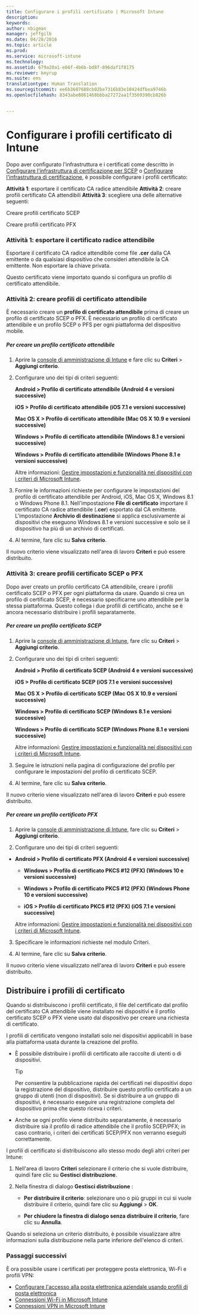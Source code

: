 ```yaml
---
title: Configurare i profili certificato | Microsoft Intune
description: 
keywords: 
author: nbigman
manager: jeffgilb
ms.date: 04/28/2016
ms.topic: article
ms.prod: 
ms.service: microsoft-intune
ms.technology: 
ms.assetid: 679a20a1-e66f-4b6b-bd8f-896daf1f8175
ms.reviewer: kmyrup
ms.suite: ems
translationtype: Human Translation
ms.sourcegitcommit: ee6b3607688cb02be7316b83e10424dfbea9746b
ms.openlocfilehash: 8343abe8861468bbba27272aa1f3569390cb826b


---
```


# Configurare i profili certificato di Intune
Dopo aver configurato l'infrastruttura e i certificati come descritto in [Configurare l'infrastruttura di certificazione per SCEP](configure-certificate-infrastructure-for-scep.md) o [Configurare l'infrastruttura di certificazione](configure-certificate-infrastructure-for-pfx.md), è possibile configurare i profili certificato:

**Attività 1**: esportare il certificato CA radice attendibile **Attività 2**: creare profili certificato CA attendibili **Attività 3**: scegliere una delle alternative seguenti:

Creare profili certificato SCEP

Creare profili certificato PFX

### Attività 1: esportare il certificato radice attendibile
Esportare il certificato CA radice attendibile come file **.cer** dalla CA emittente o da qualsiasi dispositivo che consideri attendibile la CA emittente. Non esportare la chiave privata.

Questo certificato viene importato quando si configura un profilo di certificato attendibile.

### Attività 2: creare profili di certificato attendibile
È necessario creare un **profilo di certificato attendibile** prima di creare un profilo di certificato SCEP o PFX. È necessario un profilo di certificato attendibile e un profilo SCEP o PFS per ogni piattaforma del dispositivo mobile.

##### Per creare un profilo certificato attendibile

1.  Aprire la [console di amministrazione di Intune](https://manage.microsoft.com) e fare clic su **Criteri** &gt; **Aggiungi criterio**.

2.  Configurare uno dei tipi di criteri seguenti:

    **Android &gt; Profilo di certificato attendibile (Android 4 e versioni successive)**

    **iOS &gt; Profilo di certificato attendibile (iOS 7.1 e versioni successive)**

    **Mac OS X &gt; Profilo di certificato attendibile (Mac OS X 10.9 e versioni successive)**

    **Windows &gt; Profilo di certificato attendibile (Windows 8.1 e versioni successive)**

    **Windows &gt; Profilo di certificato attendibile (Windows Phone 8.1 e versioni successive)**

    Altre informazioni: [Gestire impostazioni e funzionalità nei dispositivi con i criteri di Microsoft Intune](manage-settings-and-features-on-your-devices-with-microsoft-intune-policies.md).

3.  Fornire le informazioni richieste per configurare le impostazioni del profilo di certificato attendibile per Android, iOS, Mac OS X, Windows 8.1 o Windows Phone 8.1. Nell'impostazione **File di certificato** importare il certificato CA radice attendibile (**.cer**) esportato dal CA emittente. L'impostazione **Archivio di destinazione** si applica esclusivamente ai dispositivi che eseguono Windows 8.1 e versioni successive e solo se il dispositivo ha più di un archivio di certificati.


4.  Al termine, fare clic su **Salva criterio**.

Il nuovo criterio viene visualizzato nell'area di lavoro **Criteri** e può essere distribuito.

### Attività 3: creare profili certificato SCEP o PFX
Dopo aver creato un profilo certificato CA attendibile, creare i profili certificato SCEP o PFX per ogni piattaforma da usare. Quando si crea un profilo di certificato SCEP, è necessario specificarne uno attendibile per la stessa piattaforma. Questo collega i due profili di certificato, anche se è ancora necessario distribuire i profili separatamente.

##### Per creare un profilo certificato SCEP

1.  Aprire la [console di amministrazione di Intune](https://manage.microsoft.com), fare clic su **Criteri** &gt; **Aggiungi criterio**.

2.  Configurare uno dei tipi di criteri seguenti:

    **Android &gt; Profilo di certificato SCEP (Android 4 e versioni successive)**

    **iOS &gt; Profilo di certificato SCEP (iOS 7.1 e versioni successive)**

    **Mac OS X &gt; Profilo di certificato SCEP (Mac OS X 10.9 e versioni successive)**

    **Windows &gt; Profilo di certificato SCEP (Windows 8.1 e versioni successive)**

    **Windows &gt; Profilo di certificato SCEP (Windows Phone 8.1 e versioni successive)**

    Altre informazioni: [Gestire impostazioni e funzionalità nei dispositivi con i criteri di Microsoft Intune](manage-settings-and-features-on-your-devices-with-microsoft-intune-policies.md).

3.  Seguire le istruzioni nella pagina di configurazione del profilo per configurare le impostazioni del profilo di certificato SCEP.

4.  Al termine, fare clic su **Salva criterio**.

Il nuovo criterio viene visualizzato nell'area di lavoro **Criteri** e può essere distribuito.

##### Per creare un profilo certificato PFX

1.  Aprire la [console di amministrazione di Intune](https://manage.microsoft.com), fare clic su **Criteri** &gt; **Aggiungi criterio**.

2.  Configurare uno dei tipi di criteri seguenti:



-   **Android &gt; Profilo di certificato PFX (Android 4 e versioni successive)**

    -   **Windows &gt; Profilo di certificato PKCS #12 (PFX)  (Windows 10 e versioni successive)**

    -   **Windows &gt; Profilo di certificato PKCS #12 (PFX) (Windows Phone 10 e versioni successive)**

    -    **iOS > Profilo di certificato PKCS #12 (PFX) (iOS 7.1 e versioni successive)**    

    Altre informazioni: [Gestire impostazioni e funzionalità nei dispositivi con i criteri di Microsoft Intune](manage-settings-and-features-on-your-devices-with-microsoft-intune-policies.md).

3.  Specificare le informazioni richieste nel modulo Criteri.

4.  Al termine, fare clic su **Salva criterio**.

Il nuovo criterio viene visualizzato nell'area di lavoro **Criteri** e può essere distribuito.

## Distribuire i profili di certificato
Quando si distribuiscono i profili certificato, il file del certificato dal profilo del certificato CA attendibile viene installato nei dispositivi e il profilo certificato SCEP o PFX viene usato dal dispositivo per creare una richiesta di certificato.

I profili di certificato vengono installati solo nei dispositivi applicabili in base alla piattaforma usata durante la creazione del profilo.

-   È possibile distribuire i profili di certificato alle raccolte di utenti o di dispositivi.

    > [!TIP]
    > Per consentire la pubblicazione rapida dei certificati nei dispositivi dopo la registrazione del dispositivo, distribuire questo profilo certificato a un gruppo di utenti (non di dispositivi). Se si distribuire a un gruppo di dispositivi, è necessario eseguire una registrazione completa del dispositivo prima che questo riceva i criteri.

-   Anche se ogni profilo viene distribuito separatamente, è necessario distribuire sia il profilo di radice attendibile che il profilo SCEP/PFX; in caso contrario, i criteri dei certificati SCEP/PFX non verranno eseguiti correttamente.

I profili di certificato si distribuiscono allo stesso modo degli altri criteri per Intune:

1.  Nell'area di lavoro **Criteri** selezionare il criterio che si vuole distribuire, quindi fare clic su **Gestisci distribuzione**.

2.  Nella finestra di dialogo **Gestisci distribuzione** :

    -   **Per distribuire il criterio**: selezionare uno o più gruppi in cui si vuole distribuire il criterio, quindi fare clic su **Aggiungi** &gt; **OK**.

    -   **Per chiudere la finestra di dialogo senza distribuire il criterio**, fare clic su **Annulla**.

Quando si seleziona un criterio distribuito, è possibile visualizzare altre informazioni sulla distribuzione nella parte inferiore dell'elenco di criteri.
###  Passaggi successivi

È ora possibile usare i certificati per proteggere posta elettronica, Wi-Fi e profili VPN:

-  [Configurare l'accesso alla posta elettronica aziendale usando profili di posta elettronica](configure-access-to-corporate-email-using-email-profiles-with-Microsoft-Intune.md)
-  [Connessioni Wi-Fi in Microsoft Intune](wi-fi-connections-in-microsoft-intune.md)
-  [Connessioni VPN in Microsoft Intune](vpn-connections-in-microsoft-intune.md)



<!--HONumber=Jun16_HO4-->



